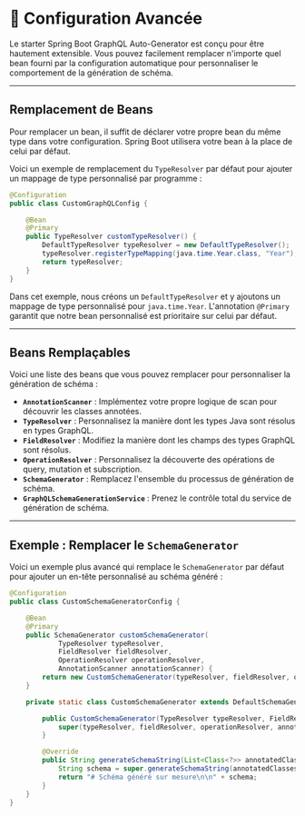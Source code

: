 # 🔧 Configuration Avancée

Le starter Spring Boot GraphQL Auto-Generator est conçu pour être hautement extensible. Vous pouvez facilement remplacer n'importe quel bean fourni par la configuration automatique pour personnaliser le comportement de la génération de schéma.

---

## Remplacement de Beans

Pour remplacer un bean, il suffit de déclarer votre propre bean du même type dans votre configuration. Spring Boot utilisera votre bean à la place de celui par défaut.

Voici un exemple de remplacement du `TypeResolver` par défaut pour ajouter un mappage de type personnalisé par programme :

```java
@Configuration
public class CustomGraphQLConfig {

    @Bean
    @Primary
    public TypeResolver customTypeResolver() {
        DefaultTypeResolver typeResolver = new DefaultTypeResolver();
        typeResolver.registerTypeMapping(java.time.Year.class, "Year");
        return typeResolver;
    }
}
```

Dans cet exemple, nous créons un `DefaultTypeResolver` et y ajoutons un mappage de type personnalisé pour `java.time.Year`. L'annotation `@Primary` garantit que notre bean personnalisé est prioritaire sur celui par défaut.

---

## Beans Remplaçables

Voici une liste des beans que vous pouvez remplacer pour personnaliser la génération de schéma :

-   **`AnnotationScanner`** : Implémentez votre propre logique de scan pour découvrir les classes annotées.
-   **`TypeResolver`** : Personnalisez la manière dont les types Java sont résolus en types GraphQL.
-   **`FieldResolver`** : Modifiez la manière dont les champs des types GraphQL sont résolus.
-   **`OperationResolver`** : Personnalisez la découverte des opérations de query, mutation et subscription.
-   **`SchemaGenerator`** : Remplacez l'ensemble du processus de génération de schéma.
-   **`GraphQLSchemaGenerationService`** : Prenez le contrôle total du service de génération de schéma.

---

## Exemple : Remplacer le `SchemaGenerator`

Voici un exemple plus avancé qui remplace le `SchemaGenerator` par défaut pour ajouter un en-tête personnalisé au schéma généré :

```java
@Configuration
public class CustomSchemaGeneratorConfig {

    @Bean
    @Primary
    public SchemaGenerator customSchemaGenerator(
            TypeResolver typeResolver,
            FieldResolver fieldResolver,
            OperationResolver operationResolver,
            AnnotationScanner annotationScanner) {
        return new CustomSchemaGenerator(typeResolver, fieldResolver, operationResolver, annotationScanner);
    }

    private static class CustomSchemaGenerator extends DefaultSchemaGenerator {

        public CustomSchemaGenerator(TypeResolver typeResolver, FieldResolver fieldResolver, OperationResolver operationResolver, AnnotationScanner annotationScanner) {
            super(typeResolver, fieldResolver, operationResolver, annotationScanner);
        }

        @Override
        public String generateSchemaString(List<Class<?>> annotatedClasses) {
            String schema = super.generateSchemaString(annotatedClasses);
            return "# Schéma généré sur mesure\n\n" + schema;
        }
    }
}
```